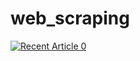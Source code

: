# web_scraping
<a target="_blank" href="https://medium.com/@abdghali13/a-beginners-guide-to-web-scraping-sports-match-data-from-yallakora-com-using-python-d65bae5293ae"><img src="https://medium.com/@abdghali13/a-beginners-guide-to-web-scraping-sports-match-data-from-yallakora-com-using-python-d65bae5293ae" alt="Recent Article 0"> 
